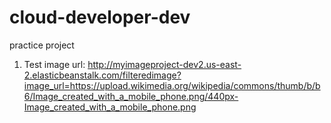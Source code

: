 # cloud-developer-dev
practice project

1.	Test image url:
http://myimageproject-dev2.us-east-2.elasticbeanstalk.com/filteredimage?image_url=https://upload.wikimedia.org/wikipedia/commons/thumb/b/b6/Image_created_with_a_mobile_phone.png/440px-Image_created_with_a_mobile_phone.png
